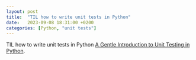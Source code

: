 ```yaml
---
layout: post
title:  "TIL how to write unit tests in Python"
date:   2023-09-08 18:31:00 +0200
categories: [Python, "unit tests"]
---
```

TIL how to write unit tests in Python [A Gentle Introduction to Unit Testing in Python](https://machinelearningmastery.com/a-gentle-introduction-to-unit-testing-in-python/).
